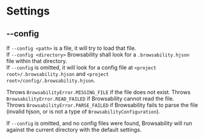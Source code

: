 # Settings

## --config

If `--config <path>` is a file, it will try to load that file.  
If `--config <directory>` Browsability shall look for a `.browsability.hjson` file within that directory.  
If `--config` is omitted, it will look for a config file at `<project root>/.browsability.hjson` and `<project root>/config/.browsability.hjson`.  

Throws `BrowsabilityError.MISSING_FILE` if the file does not exist.
Throws `BrowsabilityError.READ_FAILED` if Browsability cannot read the file.  
Throws `BrowsabilityError.PARSE_FAILED`  if Browsability fails to parse the file (invalid hjson, or is not a type of `BrowsabilityConfiguration`).

If `--config` is omitted, and no config files were found, Browsability will run against the current directory with the default settings.  
